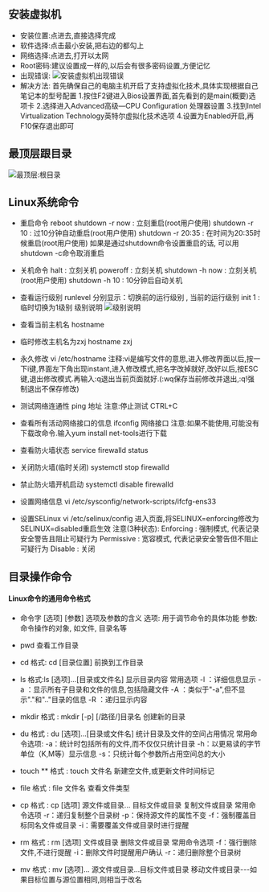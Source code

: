 ## 安装虚拟机
* 安装位置:点进去,直接选择完成
* 软件选择:点击最小安装,把右边的都勾上
* 网络选择:点进去,打开以太网
* Root密码:建议设置成一样的,以后会有很多密码设置,方便记忆
* 出现错误:
![安装虚拟机出现错误](https://upload-images.jianshu.io/upload_images/14466037-a8ced5800a6a6eb7.png?imageMogr2/auto-orient/strip%7CimageView2/2/w/1240)
* 解决方法:
首先确保自己的电脑主机开启了支持虚拟化技术,具体实现根据自己笔记本的型号配置
1.按住F2键进入Bios设置界面,首先看到的是main(概要)选项卡
2.选择进入Advanced高级—CPU Configuration  处理器设置
3.找到Intel Virtualization Technology英特尔虚拟化技术选项
4.设置为Enabled开启,再F10保存退出即可

## 最顶层跟目录
![最顶层:根目录](https://upload-images.jianshu.io/upload_images/14466037-a5420ae238e3a4ed.png?imageMogr2/auto-orient/strip%7CimageView2/2/w/1240)

## Linux系统命令
* 重启命令
reboot
shutdown -r now : 立刻重启(root用户使用)
shutdown -r 10 : 过10分钟自动重启(root用户使用)
shutdown -r 20:35 : 在时间为20:35时候重启(root用户使用)
如果是通过shutdown命令设置重启的话, 可以用shutdown -c命令取消重启

* 关机命令
 halt : 立刻关机
 poweroff : 立刻关机
 shutdown -h now : 立刻关机(root用户使用)
 shutdown -h 10 : 10分钟后自动关机

* 查看运行级别
runlevel 分别显示：切换前的运行级别 , 当前的运行级别
init 1 : 临时切换为1级别
级别说明
![级别说明](https://upload-images.jianshu.io/upload_images/14466037-247010e478640116.png?imageMogr2/auto-orient/strip%7CimageView2/2/w/1240)

* 查看当前主机名
hostname

* 临时修改主机名为zxj
hostname zxj

* 永久修改
vi /etc/hostname
注释:vi是编写文件的意思,进入修改界面以后,按一下i键,界面左下角出现instant,进入修改模式,把名字改掉就好,改好以后,按ESC键,退出修改模式.再输入:q退出当前页面就好.(:wq保存当前修改并退出,:q!强制退出不保存修改)
 
* 测试网络连通性
ping 地址
注意:停止测试 CTRL+C

* 查看所有活动网络接口的信息
 ifconfig 网络接口
 注意:如果不能使用,可能没有下载改命令.输入yum install net-tools进行下载
 
 * 查看防火墙状态
 service firewalld status
 
 * 关闭防火墙(临时关闭)
 systemctl stop firewalld
 
 * 禁止防火墙开机启动
 systemctl disable firewalld
 
 * 设置网络信息
 vi /etc/sysconfig/network-scripts/ifcfg-ens33

 * 设置SELinux
 vi /etc/selinux/config
 进入页面,将SELINUX=enforcing修改为SELINUX=disabled重启生效
 注意(3种状态):
 Enforcing : 强制模式, 代表记录安全警告且阻止可疑行为
 Permissive : 宽容模式, 代表记录安全警告但不阻止可疑行为
 Disable : 关闭
 
 ## 目录操作命令
 #### Linux命令的通用命令格式
 * 命令字  [选项]  [参数]
 选项及参数的含义
 选项: 用于调节命令的具体功能
 参数: 命令操作的对象, 如文件, 目录名等
 
 * pwd
 查看工作目录
 
 * cd
 格式: cd [目录位置]
 前换到工作目录
 
 * ls
 格式:ls [选项]...[目录或文件名]
 显示目录内容
 常用选项
 -l ：详细信息显示
 -a ：显示所有子目录和文件的信息,包括隐藏文件
 -A ：类似于"-a",但不显示"."和".."目录的信息
 -R ：递归显示内容
 
 * mkdir
 格式 : mkdir [-p] [/路径/]目录名
 创建新的目录
 
 * du
 格式 : du [选项]...[目录或文件名]
 统计目录及文件的空间占用情况
 常用命令选项:
 -a：统计时包括所有的文件,而不仅仅只统计目录
 -h：以更易读的字节单位（K,M等）显示信息
 -s：只统计每个参数所占用空间总的大小
 
 * touch
 ** 格式 : touch 文件名
 新建空文件,或更新文件时间标记
 
 * file
 格式 : file 文件名
 查看文件类型
 
 * cp
 格式 : cp [选项] 源文件或目录... 目标文件或目录
 复制文件或目录
 常用命令选项
 -r：递归复制整个目录树
 -p：保持源文件的属性不变
 -f：强制覆盖目标同名文件或目录
 -i：需要覆盖文件或目录时进行提醒
 
 * rm
 格式 : rm [选项] 文件或目录
 删除文件或目录
 常用命令选项
 -f：强行删除文件,不进行提醒
 -i：删除文件时提醒用户确认
 -r：递归删除整个目录树
 
 * mv
 格式 : mv [选项]... 源文件或目录...目标文件或目录
 移动文件或目录---如果目标位置与源位置相同,则相当于改名


